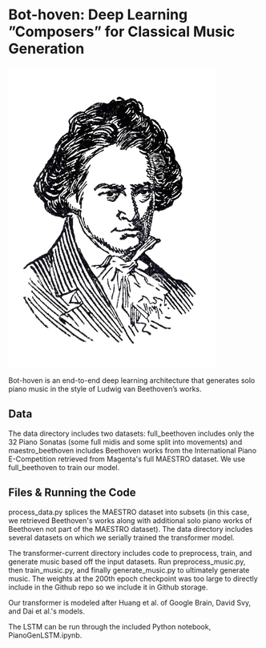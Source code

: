 # Bot-hoven: Deep Learning ”Composers” for Classical Music Generation

![Beethoven Sketch](./images/beethoven.png)

Bot-hoven is an end-to-end deep learning architecture that generates solo piano music in the style of Ludwig van Beethoven’s works.

## Data

The data directory includes two datasets: full_beethoven includes only the 32 Piano Sonatas (some full midis and some split into movements) and maestro_beethoven includes Beethoven works from the International Piano E-Competition retrieved from Magenta's full MAESTRO dataset. We use full_beethoven to train our model.

## Files & Running the Code

process_data.py splices the MAESTRO dataset into subsets (in this case, we retrieved Beethoven's works along with additional solo piano works of Beethoven not part of the MAESTRO dataset). The data directory includes several datasets on which we serially trained the transformer model.

The transformer-current directory includes code to preprocess, train, and generate music based off the input datasets. Run preprocess_music.py, then train_music.py, and finally generate_music.py to ultimately generate music. The weights at the 200th epoch checkpoint was too large to directly include in the Github repo so we include it in Github storage.

Our transformer is modeled after Huang et al. of Google Brain, David Svy, and Dai et al.'s models.

The LSTM can be run through the included Python notebook, PianoGenLSTM.ipynb.